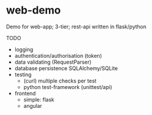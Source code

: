 # web-demo
Demo for web-app; 3-tier; rest-api written in flask/python

TODO 
- logging
- authentication/authorisation (token)
- data validating (RequestParser)
- database persistence SQLAlchemy/SQLite
- testing
  - (curl) multiple checks per test
  - python test-framework (unittest/api)
- frontend
  - simple: flask
  - angular
